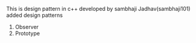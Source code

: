 This is design pattern in c++
developed by sambhaji Jadhav(sambhaji101)
<br>
added design patterns
<br>
1. Observer <br>
2. Prototype <br>
